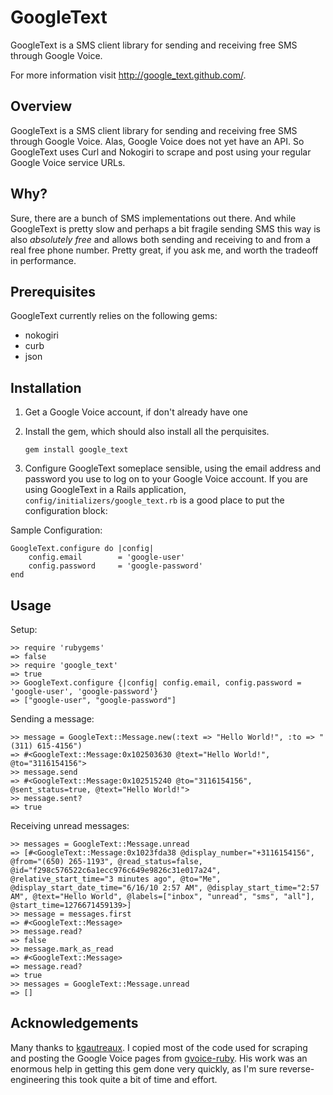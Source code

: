 GoogleText
=========

GoogleText is a SMS client library for sending and receiving free SMS through Google Voice.

For more information visit
<http://google_text.github.com/>.


Overview
--------

GoogleText is a SMS client library for sending and receiving free SMS through Google Voice. Alas, Google Voice does not yet have an API. So GoogleText uses Curl and Nokogiri to scrape and post using your regular Google Voice service URLs.


Why?
----

Sure, there are a bunch of SMS implementations out there. And while GoogleText is pretty slow and perhaps a bit fragile sending SMS this way is also _absolutely free_ and allows both sending and receiving to and from a real free phone number. Pretty great, if you ask me, and worth the tradeoff in performance.


Prerequisites
-------------

GoogleText currently relies on the following gems:

* nokogiri
* curb
* json

Installation
------------

1. Get a Google Voice account, if don't already have one

2. Install the gem, which should also install all the perquisites.

   `gem install google_text`

3. Configure GoogleText someplace sensible, using the email address and password you use to log on to your Google Voice account. If you are using GoogleText in a Rails application, `config/initializers/google_text.rb` is a good place to put the configuration block:


Sample Configuration:

    GoogleText.configure do |config|
        config.email        = 'google-user'
        config.password     = 'google-password'
    end


Usage
-----

Setup:

    >> require 'rubygems'
	=> false
    >> require 'google_text'
    => true
    >> GoogleText.configure {|config| config.email, config.password = 'google-user', 'google-password'}
	=> ["google-user", "google-password"]
	
Sending a message:

    >> message = GoogleText::Message.new(:text => "Hello World!", :to => "(311) 615-4156")
	=> #<GoogleText::Message:0x102503630 @text="Hello World!", @to="3116154156">
	>> message.send
	=> #<GoogleText::Message:0x102515240 @to="3116154156", @sent_status=true, @text="Hello World!">
	>> message.sent?
	=> true
	
Receiving unread messages:

    >> messages = GoogleText::Message.unread
	=> [#<GoogleText::Message:0x1023fda38 @display_number="+3116154156", @from="(650) 265-1193", @read_status=false, @id="f298c576522c6a1ecc976c649e9826c31e017a24", @relative_start_time="3 minutes ago", @to="Me", @display_start_date_time="6/16/10 2:57 AM", @display_start_time="2:57 AM", @text="Hello World", @labels=["inbox", "unread", "sms", "all"], @start_time=1276671459139>]
	>> message = messages.first
	=> #<GoogleText::Message>
	>> message.read?
	=> false
	>> message.mark_as_read
	=> #<GoogleText::Message>
	=> message.read?
	=> true
	>> messages = GoogleText::Message.unread
	=> []
	
Acknowledgements
---------------

Many thanks to [kgautreaux](http://github.com/kgautreaux). I copied most of the code used for scraping and posting the Google Voice pages from [gvoice-ruby](http://github.com/kgautreaux/gvoice-ruby). His work was an enormous help in getting this gem done very quickly, as I'm sure reverse-engineering this took quite a bit of time and effort.
